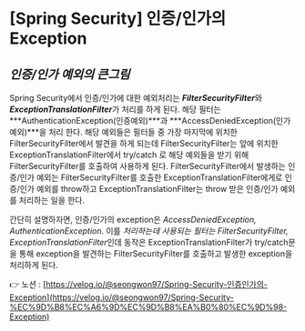 # [Spring Security] 인증/인가의 Exception

## *인증/인가 예외의 큰그림*

Spring Security에서 인증/인가에 대한 예외처리는 
***FilterSecurityFilter***와 ***ExceptionTranslationFilter***가 처리를 하게 된다. 
해당 필터는 ***AuthenticationException(인증예외)***과 ***AccessDeniedException(인가예외)***을 처리 한다. 
해당 예외들은 필터들 중 가장 마지막에 위치한 FilterSecurityFilter에서 발견을 하게 되는데 FilterSecurityFilter는 앞에 위치한 ExceptionTranslationFilter에서 try/catch 로 해당 예외들을 받기 위해 FilterSecurityFilter를 호출하여 사용하게 된다. FilterSecurityFilter에서 발생하는 인증/인가 예외는 FilterSecurityFilter를 호출한 ExceptionTranslationFilter에게로 인증/인가 예외를 throw하고 ExceptionTranslationFilter는 throw 받은 인증/인가 예외를 처리하는 일을 한다.

간단히 설명하자면, 
인증/인가의 exception은 *AccessDeniedException, AuthenticationException*. 
이를 *처리하는데 사용되는 필터는 FilterSecurityFilter, ExceptionTranslationFilter*인데 동작은 ExceptionTranslationFilter가 try/catch문을 통해 exception을 발견하는 FilterSecurityFilter를 호출하고 발생한 exception을 처리하게 된다.

👉 노션 : [https://velog.io/@seongwon97/Spring-Security-인증인가의-Exception](https://velog.io/@seongwon97/Spring-Security-%EC%9D%B8%EC%A6%9D%EC%9D%B8%EA%B0%80%EC%9D%98-Exception)
